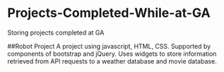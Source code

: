 # Projects-Completed-While-at-GA
Storing projects completed at GA

##Robot Project 
A project using javascript, HTML, CSS. 
Supported by components of bootstrap and jQuery.
Uses widgets to store information retrieved from API requests to a weather database and movie database.
